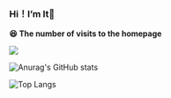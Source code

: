 ### Hi！I’m lt👋
**😆 The number of visits to the homepage**

[![](https://count.getloli.com/get/@ltttttttttttt.github.readme)](https://count.getloli.com/)

![Anurag's GitHub stats](https://github-readme-stats.vercel.app/api?username=ltttttttttttt&show_icons=true&theme=light&count_private=true&bg_color=30,ed485a,6645d9&title_color=ffffff&text_color=ffffff)

![Top Langs](https://github-readme-stats.vercel.app/api/top-langs/?username=ltttttttttttt&theme=light&count_private=true&layout=compact&bg_color=30,ed485a,6645d9&title_color=ffffff&text_color=ffffff)

